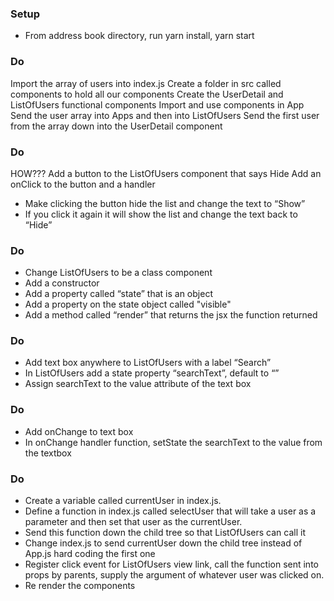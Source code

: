 ### Setup
* From address book directory, run yarn install, yarn start

### Do
Import the array of users into index.js
Create a folder in src called components to hold all our components
Create the UserDetail and ListOfUsers functional components
Import and use components in App
Send the user array into Apps and then into ListOfUsers
Send the first user from the array down into the UserDetail component

### Do
HOW???
Add a button to the ListOfUsers component that says Hide
Add an onClick to the button and a handler
* Make clicking the button hide the list and change the text to “Show”
* If you click it again it will show the list and change the text back to “Hide”

### Do
* Change ListOfUsers to be a class component
* Add a constructor
* Add a property called “state” that is an object
* Add a property on the state object called "visible"
* Add a method called “render” that returns the jsx the function returned

### Do
* Add text box anywhere to ListOfUsers with a label “Search”
* In ListOfUsers add a state property “searchText”, default to “”
* Assign searchText to the value attribute of the text box

### Do
* Add onChange to text box
* In onChange handler function, setState the searchText to the value from the textbox

### Do
* Create a variable called currentUser in index.js. 
* Define a function in index.js called selectUser that will take a user as a parameter and then set that user as the currentUser.
* Send this function down the child tree so that ListOfUsers can call it
* Change index.js to send currentUser down the child tree instead of App.js hard coding the first one
* Register click event for ListOfUsers view link, call the function sent into props by parents, supply the argument of whatever user was clicked on.
* Re render the components


